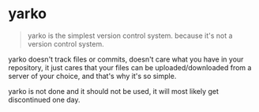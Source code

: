 # yarko

> yarko is the simplest version control system. because it's not a version control system.

yarko doesn't track files or commits, doesn't care what you have in your repository, it just cares that your files can be uploaded/downloaded from a server of your choice, and that's why it's so simple.

yarko is not done and it should not be used, it will most likely get discontinued one day.
